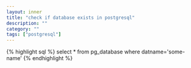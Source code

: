 ```yaml
---
layout: inner
title: "check if database exists in postgresql"
description: ""
category: ""
tags: ["postgresql"]
---
```

{% highlight sql %}
select * from pg_database where datname='some-name'
{% endhighlight %}
